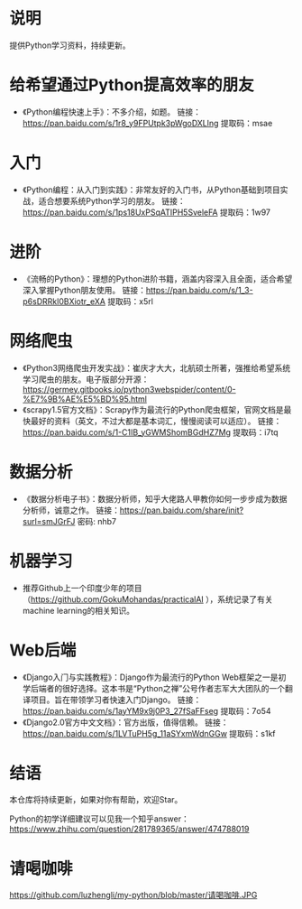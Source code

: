 # 说明
提供Python学习资料，持续更新。

# 给希望通过Python提高效率的朋友
* 《Python编程快速上手》：不多介绍，如题。
链接：https://pan.baidu.com/s/1r8_y9FPUtpk3pWgoDXLlng 
提取码：msae 

# 入门
* 《Python编程：从入门到实践》：非常友好的入门书，从Python基础到项目实战，适合想要系统Python学习的朋友。
链接：https://pan.baidu.com/s/1ps18UxPSqATIPH5SveleFA 
提取码：1w97 

# 进阶
* 《流畅的Python》：理想的Python进阶书籍，涵盖内容深入且全面，适合希望深入掌握Python朋友使用。
链接：https://pan.baidu.com/s/1_3-p6sDRRkl0BXiotr_eXA 
提取码：x5rl 

# 网络爬虫
* 《Python3网络爬虫开发实战》：崔庆才大大，北航硕士所著，强推给希望系统学习爬虫的朋友。电子版部分开源：https://germey.gitbooks.io/python3webspider/content/0-%E7%9B%AE%E5%BD%95.html
* 《scrapy1.5官方文档》：Scrapy作为最流行的Python爬虫框架，官网文档是最快最好的资料（英文，不过大都是基本词汇，慢慢阅读可以适应）。
链接：https://pan.baidu.com/s/1-C1IB_yGWMShomBGdHZ7Mg 
提取码：i7tq 

# 数据分析
* 《数据分析电子书》：数据分析师，知乎大佬路人甲教你如何一步步成为数据分析师，诚意之作。
链接：https://pan.baidu.com/share/init?surl=smJGrFJ
密码: nhb7


# 机器学习
* 推荐Github上一个印度少年的项目（https://github.com/GokuMohandas/practicalAI ），系统记录了有关machine learning的相关知识。

# Web后端
* 《Django⼊⻔与实践教程》：Django作为最流行的Python Web框架之一是初学后端者的很好选择。这本书是“Python之禅”公号作者志军大大团队的一个翻译项目。旨在带领学习者快速入门Django。
链接：https://pan.baidu.com/s/1ayYM9x9j0P3_27fSaFFseg 
提取码：7o54 
* 《Django2.0官方中文文档》：官方出版，值得信赖。
链接：https://pan.baidu.com/s/1LVTuPH5g_11aSYxmWdnGGw 
提取码：s1kf 

# 结语
本仓库将持续更新，如果对你有帮助，欢迎Star。

Python的初学详细建议可以见我一个知乎answer：https://www.zhihu.com/question/281789365/answer/474788019 

# 请喝咖啡
https://github.com/luzhengli/my-python/blob/master/请喝咖啡.JPG

